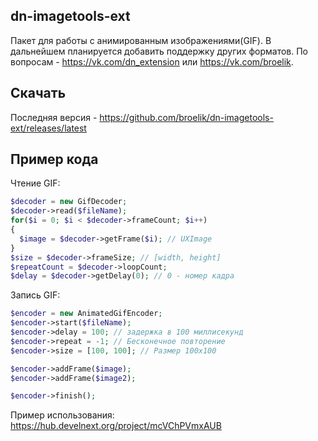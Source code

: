 ## dn-imagetools-ext
Пакет для работы с анимированным изображениями(GIF). В дальнейшем планируется добавить поддержку других форматов.
По вопросам - https://vk.com/dn_extension или https://vk.com/broelik.
## Скачать
Последняя версия - https://github.com/broelik/dn-imagetools-ext/releases/latest
## Пример кода
Чтение GIF:
```php
$decoder = new GifDecoder;
$decoder->read($fileName);
for($i = 0; $i < $decoder->frameCount; $i++)
{
  $image = $decoder->getFrame($i); // UXImage
}
$size = $decoder->frameSize; // [width, height]
$repeatCount = $decoder->loopCount; 
$delay = $decoder->getDelay(0); // 0 - номер кадра
```
Запись GIF:
```php
$encoder = new AnimatedGifEncoder;
$encoder->start($fileName);
$encoder->delay = 100; // задержка в 100 миллисекунд
$encoder->repeat = -1; // Бесконечное повторение
$encoder->size = [100, 100]; // Размер 100x100

$encoder->addFrame($image);
$encoder->addFrame($image2);

$encoder->finish();
```
Пример использования:
https://hub.develnext.org/project/mcVChPVmxAUB
